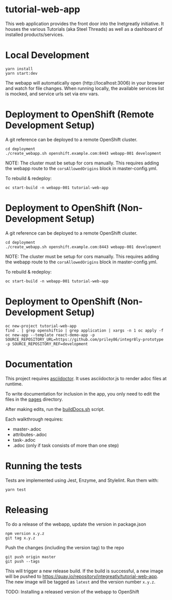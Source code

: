 # tutorial-web-app

This web application provides the front door into the Inetgreatly initiative. It houses the various Tutorials (aka Steel Threads) as well as a dashboard of installed products/services.

# Local Development

```
yarn install
yarn start:dev
```

The webapp will automatically open (http://localhost:3006) in your browser and watch for file changes.
When running locally, the available services list is mocked, and service urls set via env vars.

# Deployment to OpenShift (Remote Development Setup)

A git reference can be deployed to a remote OpenShift cluster.

```
cd deployment
./create_webapp.sh openshift.example.com:8443 webapp-001 development
```

NOTE: The cluster must be setup for cors manually. This requires adding the webapp route to the `corsAllowedOrigins` block in master-config.yml.

To rebuild & redeploy:

```
oc start-build -n webapp-001 tutorial-web-app
```

# Deployment to OpenShift (Non-Development Setup)

A git reference can be deployed to a remote OpenShift cluster.

```
cd deployment
./create_webapp.sh openshift.example.com:8443 webapp-001 development
```

NOTE: The cluster must be setup for cors manually. This requires adding the webapp route to the `corsAllowedOrigins` block in master-config.yml.

To rebuild & redeploy:

```
oc start-build -n webapp-001 tutorial-web-app
```

# Deployment to OpenShift (Non-Development Setup)

```
oc new-project tutorial-web-app
find . | grep openshiftio | grep application | xargs -n 1 oc apply -f
oc new-app --template react-demo-app -p SOURCE_REPOSITORY_URL=https://github.com/priley86/integr8ly-prototype -p SOURCE_REPOSITORY_REF=development
```

# Documentation

This project requires [asciidoctor](https://asciidoctor.org/). It uses asciidoctor.js to render adoc files at runtime.

To write documentation for inclusion in the app, you only need to edit the files in the [pages](./docs/modules/ROOT/pages) directory.

After making edits, run the [buildDocs.sh](.docs/bin/buildDocs.sh) script.

Each walkthrough requires:

* master-<id>.adoc
* attributes-<id>.adoc
* task-<task>.adoc
* <step>.adoc (only if task consists of more than one step)

# Running the tests

Tests are implemented using Jest, Enzyme, and Stylelint. Run them with:

```
yarn test
```

# Releasing

To do a release of the webapp, update the version in package.json

```
npm version x.y.z
git tag x.y.z
```

Push the changes (including the version tag) to the repo

```
git push origin master
git push --tags
```

This will trigger a new release build.
If the build is successful, a new image will be pushed to https://quay.io/repository/integreatly/tutorial-web-app.
The new image will be tagged as `latest` and the version number `x.y.z`.

TODO: Installing a released version of the webapp to OpenShift
